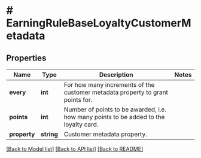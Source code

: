 # # EarningRuleBaseLoyaltyCustomerMetadata

## Properties

Name | Type | Description | Notes
------------ | ------------- | ------------- | -------------
**every** | **int** | For how many increments of the customer metadata property to grant points for. |
**points** | **int** | Number of points to be awarded, i.e. how many points to be added to the loyalty card. |
**property** | **string** | Customer metadata property. |

[[Back to Model list]](../../README.md#models) [[Back to API list]](../../README.md#endpoints) [[Back to README]](../../README.md)
